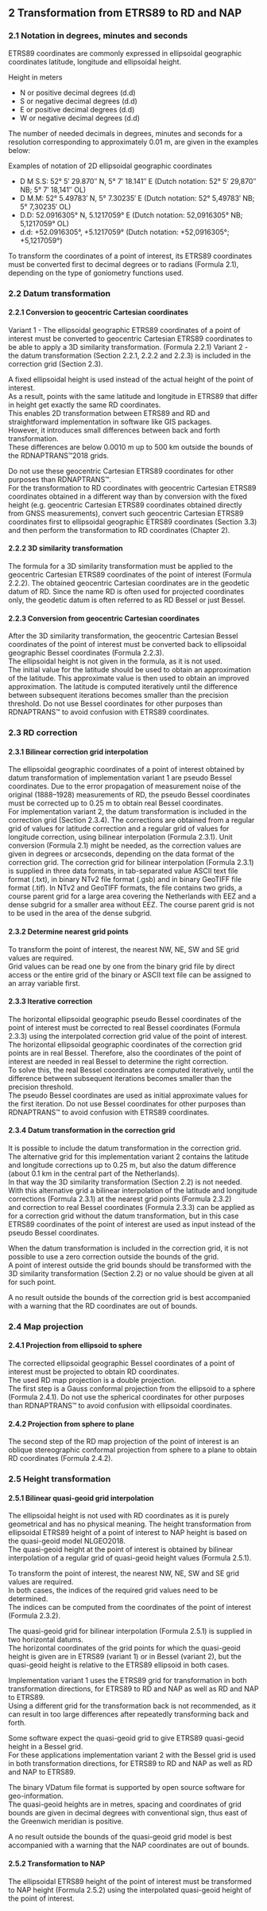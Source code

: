 ## 2 Transformation from ETRS89 to RD and NAP

### 2.1 Notation in degrees, minutes and seconds

ETRS89 coordinates are commonly expressed in ellipsoidal geographic coordinates latitude, longitude and ellipsoidal height.

Height in meters

- N or positive decimal degrees (d.d)
- S or negative decimal degrees (d.d)  
- E or positive decimal degrees (d.d)  
- W or negative decimal degrees (d.d)  

The number of needed decimals in degrees, minutes and seconds for a resolution corresponding to approximately 0.01 m, are given in the examples below:

Examples of notation of 2D ellipsoidal geographic coordinates  

- D M S.S: 52° 5′ 29.870″ N, 5° 7′ 18.141″ E (Dutch notation: 52° 5′ 29,870″ NB; 5° 7′ 18,141″ OL)
- D M.M: 52° 5.49783′ N, 5° 7.30235′ E (Dutch notation: 52° 5,49783′ NB; 5° 7,30235′ OL)  
- D.D: 52.0916305° N, 5.1217059° E (Dutch notation: 52,0916305° NB; 5,1217059° OL)  
- d.d: +52.0916305°, +5.1217059° (Dutch notation: +52,0916305°; +5,1217059°)  

To transform the coordinates of a point of interest, its ETRS89 coordinates must be converted first to decimal degrees or to radians (Formula 2.1), depending on the type of goniometry functions used.

### 2.2 Datum transformation

#### 2.2.1 Conversion to geocentric Cartesian coordinates

Variant 1 - The ellipsoidal geographic ETRS89 coordinates of a point of interest must be converted to geocentric Cartesian ETRS89 coordinates to be able to apply a 3D similarity transformation. (Formula 2.2.1)
Variant 2 - the datum transformation (Section 2.2.1, 2.2.2 and 2.2.3) is included in the correction grid (Section 2.3).

A fixed ellipsoidal height is used instead of the actual height of the point of interest.  
As a result, points with the same latitude and longitude in ETRS89 that differ in height get exactly the same RD coordinates.  
This enables 2D transformation between ETRS89 and RD and straightforward implementation in software like GIS packages.  
However, it introduces small differences between back and forth transformation.  
These differences are below 0.0010 m up to 500 km outside the bounds of the RDNAPTRANS™2018 grids.  

Do not use these geocentric Cartesian ETRS89 coordinates for other purposes than RDNAPTRANS™.  
For the transformation to RD coordinates with geocentric Cartesian ETRS89 coordinates obtained in a different way than by conversion with the fixed height (e.g. geocentric Cartesian ETRS89 coordinates obtained directly from GNSS measurements), convert such geocentric Cartesian ETRS89 coordinates first to ellipsoidal geographic ETRS89 coordinates (Section 3.3) and then perform the transformation to RD coordinates (Chapter 2).

#### 2.2.2 3D similarity transformation

The formula for a 3D similarity transformation must be applied to the geocentric Cartesian ETRS89 coordinates of the point of interest (Formula 2.2.2).
The obtained geocentric Cartesian coordinates are in the geodetic datum of RD.
Since the name RD is often used for projected coordinates only, the geodetic datum is often referred to as RD Bessel or just Bessel.

#### 2.2.3 Conversion from geocentric Cartesian coordinates

After the 3D similarity transformation, the geocentric Cartesian Bessel coordinates of the point of interest must be converted back to ellipsoidal geographic Bessel coordinates (Formula 2.2.3).  
The ellipsoidal height is not given in the formula, as it is not used.  
The initial value for the latitude should be used to obtain an approximation of the latitude. This approximate value is then used to obtain an improved approximation. The latitude is computed iteratively until the difference between subsequent iterations becomes smaller than the precision threshold.
Do not use Bessel coordinates for other purposes than RDNAPTRANS™ to avoid confusion with ETRS89 coordinates.

### 2.3 RD correction

#### 2.3.1 Bilinear correction grid interpolation

The ellipsoidal geographic coordinates of a point of interest obtained by datum transformation of implementation variant 1 are pseudo Bessel coordinates. Due to the error propagation of measurement noise of the original (1888–1928) measurements of RD, the pseudo Bessel coordinates must be corrected up to 0.25 m to obtain real Bessel coordinates.  
For implementation variant 2, the datum transformation is included in the correction grid (Section 2.3.4).
The corrections are obtained from a regular grid of values for latitude correction and a regular grid of values for longitude correction, using bilinear interpolation (Formula 2.3.1). Unit conversion (Formula 2.1) might be needed, as the correction values are given in degrees or arcseconds, depending on the data format of the correction grid. The correction grid for bilinear interpolation (Formula 2.3.1) is supplied in three data formats, in tab-separated value ASCII text file format (.txt), in binary NTv2 file format (.gsb) and in binary GeoTIFF file format (.tif). In NTv2 and GeoTIFF formats, the file contains two grids, a course parent grid for a large area covering the Netherlands with EEZ and a dense subgrid for a smaller area without EEZ. The course parent grid is not to be used in the area of the dense subgrid.

#### 2.3.2 Determine nearest grid points

To transform the point of interest, the nearest NW, NE, SW and SE grid values are required.  
Grid values can be read one by one from the binary grid file by direct access or the entire grid of the binary or ASCII text file can be assigned to an array variable first.

#### 2.3.3 Iterative correction

The horizontal ellipsoidal geographic pseudo Bessel coordinates of the point of interest must be corrected to real Bessel coordinates (Formula 2.3.3) using the interpolated correction grid value of the point of interest.  
The horizontal ellipsoidal geographic coordinates of the correction grid points are in real Bessel.
Therefore, also the coordinates of the point of interest are needed in real Bessel to determine the right correction.  
To solve this, the real Bessel coordinates are computed iteratively, until the difference between subsequent iterations becomes smaller than the precision threshold.  
The pseudo Bessel coordinates are used as initial approximate values for the first iteration.
Do not use Bessel coordinates for other purposes than RDNAPTRANS™ to avoid confusion with ETRS89 coordinates.

#### 2.3.4 Datum transformation in the correction grid

It is possible to include the datum transformation in the correction grid.  
The alternative grid for this implementation variant 2 contains the latitude and longitude corrections up to 0.25 m, but also the datum difference (about 0.1 km in the central part of the Netherlands).  
In that way the 3D similarity transformation (Section 2.2) is not needed.  
With this alternative grid a bilinear interpolation of the latitude and longitude corrections (Formula 2.3.1) at the nearest grid points (Formula 2.3.2)  
and correction to real Bessel coordinates (Formula 2.3.3) can be applied as for a correction grid without the datum transformation, but in this case ETRS89 coordinates of the point of interest are used as input instead of the pseudo Bessel coordinates.

When the datum transformation is included in the correction grid, it is not possible to use a zero correction outside the bounds of the grid.  
A point of interest outside the grid bounds should be transformed with the 3D similarity transformation (Section 2.2) or no value should be given at all for such point.  

A no result outside the bounds of the correction grid is best accompanied with a warning that the RD coordinates are out of bounds.

### 2.4 Map projection

#### 2.4.1 Projection from ellipsoid to sphere

The corrected ellipsoidal geographic Bessel coordinates of a point of interest must be projected to obtain RD coordinates.  
The used RD map projection is a double projection.  
The first step is a Gauss conformal projection from the ellipsoid to a sphere (Formula 2.4.1).
Do not use the spherical coordinates for other purposes than RDNAPTRANS™ to avoid confusion with ellipsoidal coordinates.

#### 2.4.2 Projection from sphere to plane

The second step of the RD map projection of the point of interest is an oblique stereographic conformal projection from sphere to a plane to obtain RD coordinates (Formula 2.4.2).

### 2.5 Height transformation

#### 2.5.1 Bilinear quasi-geoid grid interpolation

The ellipsoidal height is not used with RD coordinates as it is purely geometrical and has no physical meaning. The height transformation from ellipsoidal ETRS89 height of a point of interest to NAP height is based on the quasi-geoid model NLGEO2018.  
The quasi-geoid height at the point of interest is obtained by bilinear interpolation of a regular grid of quasi-geoid height values (Formula 2.5.1).

To transform the point of interest, the nearest NW, NE, SW and SE grid values are required.  
In both cases, the indices of the required grid values need to be determined.  
The indices can be computed from the coordinates of the point of interest (Formula 2.3.2).

The quasi-geoid grid for bilinear interpolation (Formula 2.5.1) is supplied in two horizontal datums.  
The horizontal coordinates of the grid points for which the quasi-geoid height is given are in ETRS89 (variant 1) or in Bessel (variant 2), but the quasi-geoid height is relative to the ETRS89 ellipsoid in both cases.  

Implementation variant 1 uses the ETRS89 grid for transformation in both transformation directions, for ETRS89 to RD and NAP as well as RD and NAP to ETRS89.  
Using a different grid for the transformation back is not recommended, as it can result in too large differences after repeatedly transforming back and forth.

Some software expect the quasi-geoid grid to give ETRS89 quasi-geoid height in a Bessel grid.  
For these applications implementation variant 2 with the Bessel grid is used in both transformation directions, for ETRS89 to RD and NAP as well as RD and NAP to ETRS89.

The binary VDatum file format is supported by open source software for geo-information.  
The quasi-geoid heights are in metres, spacing and coordinates of grid bounds are given in decimal degrees with conventional sign, thus east of the Greenwich meridian is positive.  

A no result outside the bounds of the quasi-geoid grid model is best accompanied with a warning that the NAP coordinates are out of bounds.

#### 2.5.2 Transformation to NAP

The ellipsoidal ETRS89 height of the point of interest must be transformed to NAP height (Formula 2.5.2) using the interpolated quasi-geoid height of the point of interest.